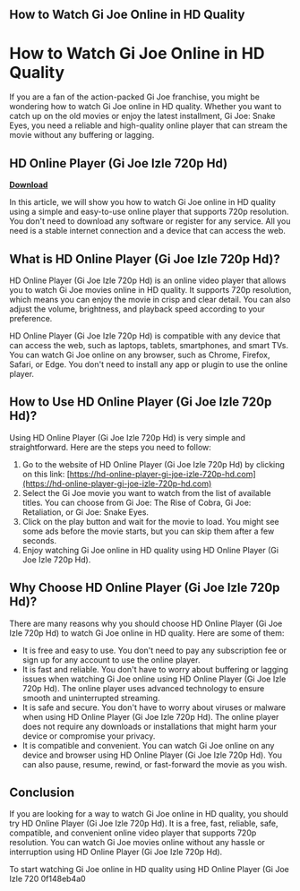 ## How to Watch Gi Joe Online in HD Quality

  
# How to Watch Gi Joe Online in HD Quality
 
If you are a fan of the action-packed Gi Joe franchise, you might be wondering how to watch Gi Joe online in HD quality. Whether you want to catch up on the old movies or enjoy the latest installment, Gi Joe: Snake Eyes, you need a reliable and high-quality online player that can stream the movie without any buffering or lagging.
 
## HD Online Player (Gi Joe Izle 720p Hd)


[**Download**](https://www.google.com/url?q=https%3A%2F%2Furluso.com%2F2tL6bo&sa=D&sntz=1&usg=AOvVaw3iMbkCWDXqX7DU8NXhToHx)

 
In this article, we will show you how to watch Gi Joe online in HD quality using a simple and easy-to-use online player that supports 720p resolution. You don't need to download any software or register for any service. All you need is a stable internet connection and a device that can access the web.
 
## What is HD Online Player (Gi Joe Izle 720p Hd)?
 
HD Online Player (Gi Joe Izle 720p Hd) is an online video player that allows you to watch Gi Joe movies online in HD quality. It supports 720p resolution, which means you can enjoy the movie in crisp and clear detail. You can also adjust the volume, brightness, and playback speed according to your preference.
 
HD Online Player (Gi Joe Izle 720p Hd) is compatible with any device that can access the web, such as laptops, tablets, smartphones, and smart TVs. You can watch Gi Joe online on any browser, such as Chrome, Firefox, Safari, or Edge. You don't need to install any app or plugin to use the online player.
 
## How to Use HD Online Player (Gi Joe Izle 720p Hd)?
 
Using HD Online Player (Gi Joe Izle 720p Hd) is very simple and straightforward. Here are the steps you need to follow:
 
1. Go to the website of HD Online Player (Gi Joe Izle 720p Hd) by clicking on this link: [https://hd-online-player-gi-joe-izle-720p-hd.com](https://hd-online-player-gi-joe-izle-720p-hd.com)
2. Select the Gi Joe movie you want to watch from the list of available titles. You can choose from Gi Joe: The Rise of Cobra, Gi Joe: Retaliation, or Gi Joe: Snake Eyes.
3. Click on the play button and wait for the movie to load. You might see some ads before the movie starts, but you can skip them after a few seconds.
4. Enjoy watching Gi Joe online in HD quality using HD Online Player (Gi Joe Izle 720p Hd).

## Why Choose HD Online Player (Gi Joe Izle 720p Hd)?
 
There are many reasons why you should choose HD Online Player (Gi Joe Izle 720p Hd) to watch Gi Joe online in HD quality. Here are some of them:

- It is free and easy to use. You don't need to pay any subscription fee or sign up for any account to use the online player.
- It is fast and reliable. You don't have to worry about buffering or lagging issues when watching Gi Joe online using HD Online Player (Gi Joe Izle 720p Hd). The online player uses advanced technology to ensure smooth and uninterrupted streaming.
- It is safe and secure. You don't have to worry about viruses or malware when using HD Online Player (Gi Joe Izle 720p Hd). The online player does not require any downloads or installations that might harm your device or compromise your privacy.
- It is compatible and convenient. You can watch Gi Joe online on any device and browser using HD Online Player (Gi Joe Izle 720p Hd). You can also pause, resume, rewind, or fast-forward the movie as you wish.

## Conclusion
 
If you are looking for a way to watch Gi Joe online in HD quality, you should try HD Online Player (Gi Joe Izle 720p Hd). It is a free, fast, reliable, safe, compatible, and convenient online video player that supports 720p resolution. You can watch Gi Joe movies online without any hassle or interruption using HD Online Player (Gi Joe Izle 720p Hd).
 
To start watching Gi Joe online in HD quality using HD Online Player (Gi Joe Izle 720
 0f148eb4a0
